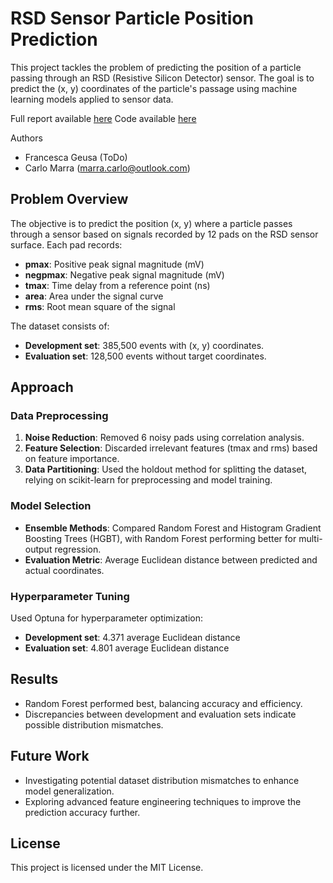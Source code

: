 # RSD Sensor Particle Position Prediction

This project tackles the problem of predicting the position of a particle passing through an RSD (Resistive Silicon Detector) sensor. The goal is to predict the (x, y) coordinates of the particle's passage using machine learning models applied to sensor data.

Full report available [here](https://github.com/CarloMarra/rsd-sensor-prediction/blob/main/Report.pdf)
Code available [here](https://github.com/CarloMarra/rsd-sensor-prediction/blob/main/Regression_Task.ipynb)

Authors

- Francesca Geusa (ToDo)
- Carlo Marra ([marra.carlo@outlook.com](marra.carlo@outlook.com))

## Problem Overview

The objective is to predict the position (x, y) where a particle passes through a sensor based on signals recorded by 12 pads on the RSD sensor surface. Each pad records:

- **pmax**: Positive peak signal magnitude (mV)
- **negpmax**: Negative peak signal magnitude (mV)
- **tmax**: Time delay from a reference point (ns)
- **area**: Area under the signal curve
- **rms**: Root mean square of the signal

The dataset consists of:
- **Development set**: 385,500 events with (x, y) coordinates.
- **Evaluation set**: 128,500 events without target coordinates.

## Approach

### Data Preprocessing
1. **Noise Reduction**: Removed 6 noisy pads using correlation analysis.
2. **Feature Selection**: Discarded irrelevant features (tmax and rms) based on feature importance.
3. **Data Partitioning**: Used the holdout method for splitting the dataset, relying on scikit-learn for preprocessing and model training.

### Model Selection
- **Ensemble Methods**: Compared Random Forest and Histogram Gradient Boosting Trees (HGBT), with Random Forest performing better for multi-output regression.
- **Evaluation Metric**: Average Euclidean distance between predicted and actual coordinates.

### Hyperparameter Tuning
Used Optuna for hyperparameter optimization:
- **Development set**: 4.371 average Euclidean distance
- **Evaluation set**: 4.801 average Euclidean distance

## Results
- Random Forest performed best, balancing accuracy and efficiency.
- Discrepancies between development and evaluation sets indicate possible distribution mismatches.

## Future Work

-	Investigating potential dataset distribution mismatches to enhance model generalization.
- Exploring advanced feature engineering techniques to improve the prediction accuracy further.

## License

This project is licensed under the MIT License.
